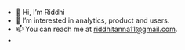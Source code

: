- 👋 Hi, I’m Riddhi
- 👀 I’m interested in analytics, product and users.
- 📫 You can reach me at riddhitanna11@gmail.com.
-

<!---
riddhii/riddhii is a ✨ special ✨ repository because its `README.md` (this file) appears on your GitHub profile.
You can click the Preview link to take a look at your changes.
--->
